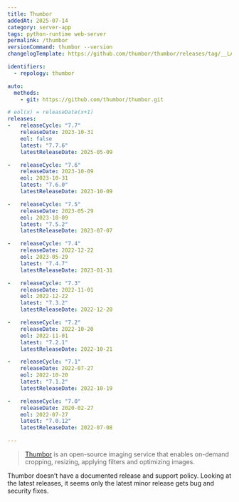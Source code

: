 ```yaml
---
title: Thumbor
addedAt: 2025-07-14
category: server-app
tags: python-runtime web-server
permalink: /thumbor
versionCommand: thumbor --version
changelogTemplate: https://github.com/thumbor/thumbor/releases/tag/__LATEST__

identifiers:
  - repology: thumbor

auto:
  methods:
    - git: https://github.com/thumbor/thumbor.git

# eol(x) = releaseDate(x+1)
releases:
-   releaseCycle: "7.7"
    releaseDate: 2023-10-31
    eol: false
    latest: "7.7.6"
    latestReleaseDate: 2025-05-09

-   releaseCycle: "7.6"
    releaseDate: 2023-10-09
    eol: 2023-10-31
    latest: "7.6.0"
    latestReleaseDate: 2023-10-09

-   releaseCycle: "7.5"
    releaseDate: 2023-05-29
    eol: 2023-10-09
    latest: "7.5.2"
    latestReleaseDate: 2023-07-07

-   releaseCycle: "7.4"
    releaseDate: 2022-12-22
    eol: 2023-05-29
    latest: "7.4.7"
    latestReleaseDate: 2023-01-31

-   releaseCycle: "7.3"
    releaseDate: 2022-11-01
    eol: 2022-12-22
    latest: "7.3.2"
    latestReleaseDate: 2022-12-20

-   releaseCycle: "7.2"
    releaseDate: 2022-10-20
    eol: 2022-11-01
    latest: "7.2.1"
    latestReleaseDate: 2022-10-21

-   releaseCycle: "7.1"
    releaseDate: 2022-07-27
    eol: 2022-10-20
    latest: "7.1.2"
    latestReleaseDate: 2022-10-19

-   releaseCycle: "7.0"
    releaseDate: 2020-02-27
    eol: 2022-07-27
    latest: "7.0.12"
    latestReleaseDate: 2022-07-08

---
```


> [Thumbor](https://www.thumbor.org/) is an open-source imaging service that enables on-demand
> cropping, resizing, applying filters and optimizing images.

Thumbor doesn’t have a documented release and support policy.
Looking at the latest releases, it seems only the latest minor release gets bug and security fixes.
